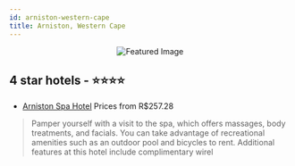 ```yaml
---
id: arniston-western-cape
title: Arniston, Western Cape
---
```


<center><img src="https://i.travelapi.com/hotels/10000000/9750000/9746100/9746021/bf2602d5_z.jpg" alt="Featured Image" /></center>


##  4 star hotels - ⭐️⭐️⭐️⭐️

-    [Arniston Spa Hotel](https://us.hurb.com/hotels/arniston/arniston-spa-hotel-JNP-JP965672?cmp=18055) Prices from R$257.28
   > Pamper yourself with a visit to the spa, which offers massages, body treatments, and facials. You can take advantage of recreational amenities such as an outdoor pool and bicycles to rent. Additional features at this hotel include complimentary wirel
